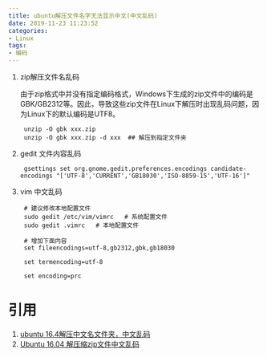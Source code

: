```yaml
---
title: ubuntu解压文件名字无法显示中文(中文乱码)
date: 2019-11-23 11:23:52
categories:
- Linux
tags:
- 编码
---
```

1. zip解压文件名乱码
    
    由于zip格式中并没有指定编码格式，Windows下生成的zip文件中的编码是GBK/GB2312等。因此，导致这些zip文件在Linux下解压时出现乱码问题，因为Linux下的默认编码是UTF8。

        unzip -O gbk xxx.zip        
        unzip -O gbk xxx.zip -d xxx  ## 解压到指定文件夹    
2. gedit 文件内容乱码 
    
        gsettings set org.gnome.gedit.preferences.encodings candidate-encodings "['UTF-8','CURRENT','GB18030','ISO-8859-15','UTF-16']"
3. vim 中文乱码
        
        # 建议修改本地配置文件
        sudo gedit /etc/vim/vimrc   # 系统配置文件
        sudo gedit .vimrc   # 本地配置文件
        
        # 增加下面内容
        set fileencodings=utf-8,gb2312,gbk,gb18030
        
        set termencoding=utf-8
        
        set encoding=prc        

# 引用
1. [ubuntu 16.4解压中文名文件夹，中文乱码](https://blog.csdn.net/weixin_40009624/article/details/79019907)      
2. [Ubuntu 16.04 解压缩zip文件中文乱码](https://blog.csdn.net/w7619370/article/details/53024281)    
